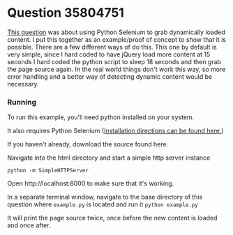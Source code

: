 # Question 35804751

[This question](http://stackoverflow.com/q/35804751/1585957) was about using Python Selenium to grab dynamically loaded content. I put this together as an example/proof of concept to show that it is possible. There are a few different ways of do this. This one by default is very simple, since I hard coded to have jQuery load more content at 15 seconds I hard coded the python script to sleep 18 seconds and then grab the page source again. In the real world things don't work this way, so more error handling and a better way of detecting dynamic content would be necessary.

### Running

To run this example, you'll need python installed on  your system.

It also requires Python Selenium ([Installation directions can be found here.](http://selenium-python.readthedocs.org/installation.html))

If you haven't already, download the source found here.

Navigate into the html directory and start a simple http server instance

`python -m SimpleHTTPServer`

Open http://localhost:8000 to make sure that it's working.

In a separate terminal window, navigate to the base directory of this question where `example.py` is located and run it `python example.py`

It will print the page source twice, once before the new content is loaded and once after.